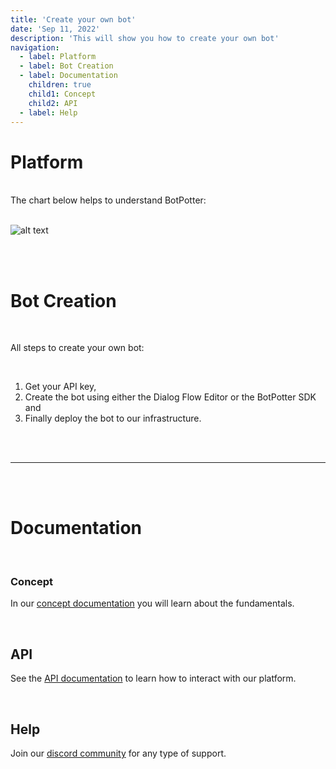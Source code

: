 ```yaml
---
title: 'Create your own bot'
date: 'Sep 11, 2022'
description: 'This will show you how to create your own bot'
navigation:
  - label: Platform
  - label: Bot Creation
  - label: Documentation
    children: true
    child1: Concept
    child2: API
  - label: Help
---
```


#  Platform
<br/>
The chart below helps to understand BotPotter:
 <br/><br/>

![alt text](https://website-botpotter.vercel.app/img/platform.png)

 <br/><br/>
 
# Bot Creation

<br/>

All steps to create your own bot:

<br/>

  1. Get your API key,
  2. Create the bot using either the Dialog Flow Editor or the BotPotter SDK and
  3. Finally deploy the bot to our infrastructure.

 <br/><br/>
<hr/>
 <br/><br/>

# Documentation

<br/>

### Concept

In our [concept documentation](https://link-url-here.org) you will learn about the fundamentals.

<br/>

## API

See the [API documentation](https://link-url-here.org) to learn how to interact with our platform.

<br/>

## Help

Join our [discord community](https://link-url-here.org) for any type of support.

